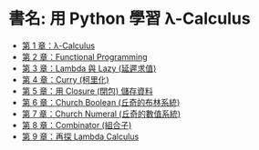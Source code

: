 # 書名: 用 Python 學習 λ-Calculus

* [第 1 章：λ-Calculus](./01-LambdaCalculus.md)
* [第 2 章：Functional Programming](./02-FunctionalProgramming.md)
* [第 3 章：Lambda 與 Lazy (延遲求值)](./03-LambdaLazy.md)
* [第 4 章：Curry (柯里化)](./04-Curry.md)
* [第 5 章：用 Closure (閉包) 儲存資料](./05-ClosureData.md)
* [第 6 章：Church Boolean (丘奇的布林系統)](./06-ChurchBoolean.md)
* [第 7 章：Church Numeral (丘奇的數值系統)](./07-ChurchNumeral.md)
* [第 8 章：Combinator (組合子)](./08-Combinator.md)
* [第 9 章：再探 Lambda Calculus](./09-LambdaAgain.md)

<!--
* [第 10 章：Lambda Calculus 之後的發展 (從型別系統到 Haskell)](./10-LambdaAfter.md)
-->


